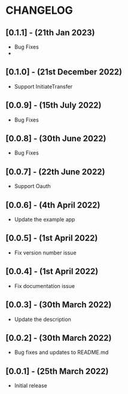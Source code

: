# CHANGELOG

## [0.1.1] - (21th Jan 2023)

* Bug Fixes
* 
## [0.1.0] - (21st December 2022)

* Support InitiateTransfer

## [0.0.9] - (15th July 2022)

* Bug Fixes

## [0.0.8] - (30th June 2022)

* Bug Fixes

## [0.0.7] - (22th June 2022)

* Support Oauth

## [0.0.6] - (4th April 2022)

* Update the example app

## [0.0.5] - (1st April 2022)

*  Fix version number issue
## [0.0.4] - (1st April 2022)

*  Fix documentation issue
## [0.0.3] - (30th March 2022)

*  Update the description

## [0.0.2] - (30th March 2022)

*  Bug fixes and updates to README.md


## [0.0.1] - (25th March 2022)

* Initial release



